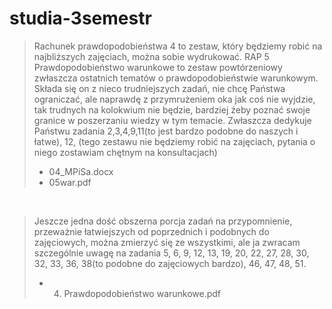 # studia-3semestr


> Rachunek prawdopodobieństwa 4 to zestaw, który będziemy robić na najbliższych zajęciach, można sobie wydrukować.
> RAP 5 Prawdopodobieństwo warunkowe to zestaw powtórzeniowy zwłaszcza ostatnich tematów o prawdopodobieństwie warunkowym. Składa się on z nieco trudniejszych zadań, nie chcę Państwa ograniczać, ale naprawdę z przymrużeniem oka jak coś nie wyjdzie, tak trudnych na kolokwium nie będzie, bardziej żeby poznać swoje granice w poszerzaniu wiedzy w tym temacie. Zwłaszcza dedykuje Państwu zadania 2,3,4,9,11(to jest bardzo podobne do naszych i łatwe), 12,
> (tego zestawu nie będziemy robić na zajęciach, pytania o niego zostawiam chętnym na konsultacjach)
> - 04_MPiSa.docx
> - 05war.pdf
<br>

>Jeszcze jedna dość obszerna porcja zadań na przypomnienie, przeważnie łatwiejszych od poprzednich i podobnych do zajęciowych, można zmierzyć się ze wszystkimi, ale ja zwracam szczególnie uwagę na zadania 5, 6, 9, 12, 13, 19, 20, 22, 27, 28, 30, 32, 33, 36, 38(to podobne do zajęciowych bardzo), 46, 47, 48, 51.
> - 4. Prawdopodobieństwo warunkowe.pdf
<br>

